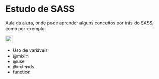<h1>Estudo de SASS</h1>
<p>Aula da alura, onde pude aprender alguns conceitos por trás do SASS, como por exemplo:</p>
<img width="24" height="24" src="https://img.icons8.com/external-tal-revivo-color-tal-revivo/24/external-sass-a-style-sheet-professional-grade-css-extension-language-logo-color-tal-revivo.png" alt="external-sass-a-style-sheet-professional-grade-css-extension-language-logo-color-tal-revivo"/>
<ul>
  <li>Uso de variáveis</li>
  <li>@mixin</li>
  <li>@use</li>
  <li>@extends</li>
  <li>function</li>
</ul>
